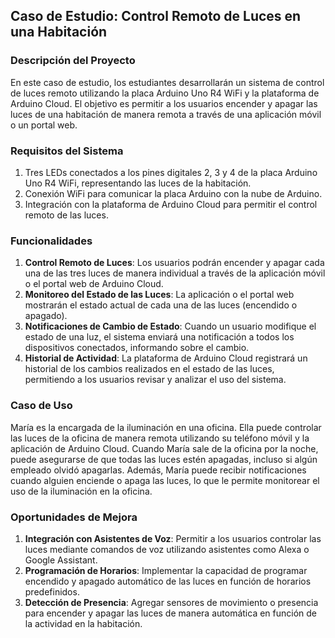 

## Caso de Estudio: Control Remoto de Luces en una Habitación

### Descripción del Proyecto
En este caso de estudio, los estudiantes desarrollarán un sistema de control de luces remoto utilizando la placa Arduino Uno R4 WiFi y la plataforma de Arduino Cloud. El objetivo es permitir a los usuarios encender y apagar las luces de una habitación de manera remota a través de una aplicación móvil o un portal web.

### Requisitos del Sistema
1. Tres LEDs conectados a los pines digitales 2, 3 y 4 de la placa Arduino Uno R4 WiFi, representando las luces de la habitación.
2. Conexión WiFi para comunicar la placa Arduino con la nube de Arduino.
3. Integración con la plataforma de Arduino Cloud para permitir el control remoto de las luces.

### Funcionalidades
1. **Control Remoto de Luces**: Los usuarios podrán encender y apagar cada una de las tres luces de manera individual a través de la aplicación móvil o el portal web de Arduino Cloud.
2. **Monitoreo del Estado de las Luces**: La aplicación o el portal web mostrarán el estado actual de cada una de las luces (encendido o apagado).
3. **Notificaciones de Cambio de Estado**: Cuando un usuario modifique el estado de una luz, el sistema enviará una notificación a todos los dispositivos conectados, informando sobre el cambio.
4. **Historial de Actividad**: La plataforma de Arduino Cloud registrará un historial de los cambios realizados en el estado de las luces, permitiendo a los usuarios revisar y analizar el uso del sistema.

### Caso de Uso
María es la encargada de la iluminación en una oficina. Ella puede controlar las luces de la oficina de manera remota utilizando su teléfono móvil y la aplicación de Arduino Cloud. Cuando María sale de la oficina por la noche, puede asegurarse de que todas las luces estén apagadas, incluso si algún empleado olvidó apagarlas. Además, María puede recibir notificaciones cuando alguien enciende o apaga las luces, lo que le permite monitorear el uso de la iluminación en la oficina.

### Oportunidades de Mejora
1. **Integración con Asistentes de Voz**: Permitir a los usuarios controlar las luces mediante comandos de voz utilizando asistentes como Alexa o Google Assistant.
2. **Programación de Horarios**: Implementar la capacidad de programar encendido y apagado automático de las luces en función de horarios predefinidos.
3. **Detección de Presencia**: Agregar sensores de movimiento o presencia para encender y apagar las luces de manera automática en función de la actividad en la habitación.

